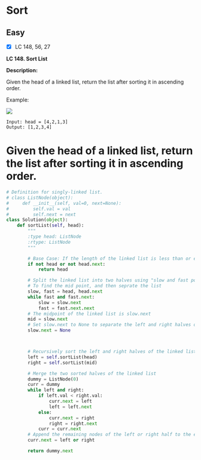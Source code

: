 # Sort

## Easy
- [x] LC 148, 56, 27

__LC 148. Sort List__

__Description:__ 

Given the head of a linked list, return the list after sorting it in ascending order.

Example:

<img src= "https://assets.leetcode.com/uploads/2020/09/14/sort_list_1.jpg">


```
Input: head = [4,2,1,3]
Output: [1,2,3,4]
```

# Given the head of a linked list, return the list after sorting it in ascending order.

```py
# Definition for singly-linked list.
# class ListNode(object):
#     def __init__(self, val=0, next=None):
#         self.val = val
#         self.next = next
class Solution(object):
    def sortList(self, head):
        """
        :type head: ListNode
        :rtype: ListNode
        """

        # Base Case: If the length of the linked list is less than or equal to 1, then the list is already sorted
        if not head or not head.next:
            return head

        # Split the linked list into two halves using "slow and fast pointer" technique to find the midpoint of the linked list
        # To find the mid point, and then seprate the list
        slow, fast = head, head.next
        while fast and fast.next:
            slow = slow.next
            fast = fast.next.next
        # The midpoint of the linked list is slow.next
        mid = slow.next
        # Set slow.next to None to separate the left and right halves of the linked list
        slow.next = None



        # Recursively sort the left and right halves of the linked list
        left = self.sortList(head)
        right = self.sortList(mid)

        # Merge the two sorted halves of the linked list
        dummy = ListNode(0)
        curr = dummy
        while left and right:
            if left.val < right.val:
                curr.next = left
                left = left.next
            else:
                curr.next = right
                right = right.next
            curr = curr.next
        # Append the remaining nodes of the left or right half to the end of the sorted list
        curr.next = left or right

        return dummy.next

```